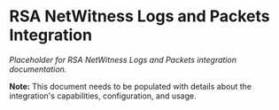 # RSA NetWitness Logs and Packets Integration

*Placeholder for RSA NetWitness Logs and Packets integration documentation.*

**Note:** This document needs to be populated with details about the integration's capabilities, configuration, and usage.
